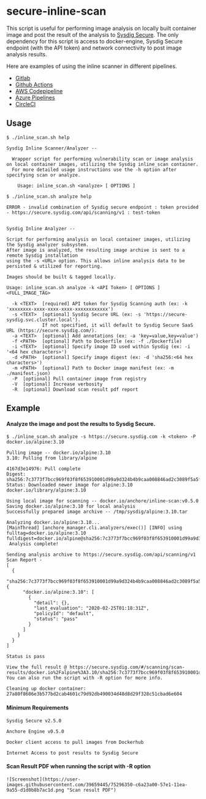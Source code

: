 # secure-inline-scan

This script is useful for performing image analysis on locally built container image and post the result of the analysis to [Sysdig Secure](https://sysdig.com/products/kubernetes-security/). The only dependency for this script is access to docker-engine, Sysdig Secure endpoint (with the API token) and network connectivity to post image analysis results.

Here are examples of using the inline scanner in different pipelines.

*   [Gitlab](https://sysdig.com/blog/gitlab-ci-cd-image-scanning/)
*   [Github Actions](https://sysdig.com/blog/image-scanning-github-actions/)
*   [AWS Codepipeline](https://sysdig.com/blog/image-scanning-aws-codepipeline-codebuild/)
*   [Azure Pipelines](https://sysdig.com/blog/image-scanning-azure-pipelines/)
*   [CircleCI](https://sysdig.com/blog/image-scanning-circleci/)

## Usage

    $ ./inline_scan.sh help
    
    Sysdig Inline Scanner/Analyzer --
    
      Wrapper script for performing vulnerability scan or image analysis on local container images, utilizing the Sysdig inline_scan container.
      For more detailed usage instructions use the -h option after specifying scan or analyze.
    
        Usage: inline_scan.sh <analyze> [ OPTIONS ]
    
    $ ./inline_scan.sh analyze help

	ERROR - invalid combination of Sysdig secure endpoint : token provided - https://secure.sysdig.com/api/scanning/v1 : test-token


    Sysdig Inline Analyzer --

    Script for performing analysis on local container images, utilizing the Sysdig analyzer subsystem.
    After image is analyzed, the resulting image archive is sent to a remote Sysdig installation
    using the -s <URL> option. This allows inline analysis data to be persisted & utilized for reporting.

    Images should be built & tagged locally.

    Usage: inline_scan.sh analyze -k <API Token> [ OPTIONS ] <FULL_IMAGE_TAG>

      -k <TEXT>  [required] API token for Sysdig Scanning auth (ex: -k 'xxxxxxxx-xxxx-xxxx-xxxx-xxxxxxxxxxxx')
      -s <TEXT>  [optional] Sysdig Secure URL (ex: -s 'https://secure-sysdig.svc.cluster.local'). 
                 If not specified, it will default to Sysdig Secure SaaS URL (https://secure.sysdig.com/).
      -a <TEXT>  [optional] Add annotations (ex: -a 'key=value,key=value')
      -f <PATH>  [optional] Path to Dockerfile (ex: -f ./Dockerfile)
      -i <TEXT>  [optional] Specify image ID used within Sysdig (ex: -i '<64 hex characters>')
      -d <PATH>  [optional] Specify image digest (ex: -d 'sha256:<64 hex characters>')
      -m <PATH>  [optional] Path to Docker image manifest (ex: -m ./manifest.json)
      -P  [optional] Pull container image from registry
      -V  [optional] Increase verbosity
      -R  [optional] Download scan result pdf report


  


## Example

#### Analyze the image and post the results to Sysdig Secure.
      
    $ ./inline_scan.sh analyze -s https://secure.sysdig.com -k <token> -P docker.io/alpine:3.10
    
    Pulling image -- docker.io/alpine:3.10
    3.10: Pulling from library/alpine
    
    4167d3e14976: Pull complete 
    Digest: sha256:7c3773f7bcc969f03f8f653910001d99a9d324b4b9caa008846ad2c3089f5a5f
    Status: Downloaded newer image for alpine:3.10
    docker.io/library/alpine:3.10
    
    Using local image for scanning -- docker.io/anchore/inline-scan:v0.5.0
    Saving docker.io/alpine:3.10 for local analysis
    Successfully prepared image archive -- /tmp/sysdig/alpine:3.10.tar
    
    Analyzing docker.io/alpine:3.10...
    [MainThread] [anchore_manager.cli.analyzers/exec()] [INFO] using fulltag=docker.io/alpine:3.10 fulldigest=docker.io/alpine@sha256:7c3773f7bcc969f03f8f653910001d99a9d324b4b9caa008846ad2c3089f5a5f
     Analysis complete!
    
    Sending analysis archive to https://secure.sysdig.com/api/scanning/v1
    Scan Report - 
    [
      {
        "sha256:7c3773f7bcc969f03f8f653910001d99a9d324b4b9caa008846ad2c3089f5a5f": {
          "docker.io/alpine:3.10": [
            {
              "detail": {},
              "last_evaluation": "2020-02-25T01:18:31Z",
              "policyId": "default",
              "status": "pass"
            }
          ]
        }
      }
    ]
    
    Status is pass
    
    View the full result @ https://secure.sysdig.com/#/scanning/scan-results/docker.io%2Falpine%3A3.10/sha256:7c3773f7bcc969f03f8f653910001d99a9d324b4b9caa008846ad2c3089f5a5f/summaries
    You can also run the script with -R option for more info.
    
    Cleaning up docker container: 27a80f8606e3b577bd2cab4601c79d92db490034d48d8d29f328c51cbad6e604

#### Minimum Requirements
    Sysdig Secure v2.5.0
    
    Anchore Engine v0.5.0
    
    Docker client access to pull images from Dockerhub
    
    Internet Access to post results to Sysdig Secure
    
#### Scan Result PDF when running the script with -R option
    ![Screenshot](https://user-images.githubusercontent.com/39659445/75296350-c6a23a00-57e1-11ea-9a55-d1d0b8b7ac1d.png "Scan result PDF")    